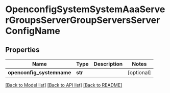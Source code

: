 # OpenconfigSystemSystemAaaServerGroupsServerGroupServersServerConfigName

## Properties
Name | Type | Description | Notes
------------ | ------------- | ------------- | -------------
**openconfig_systemname** | **str** |  | [optional] 

[[Back to Model list]](../README.md#documentation-for-models) [[Back to API list]](../README.md#documentation-for-api-endpoints) [[Back to README]](../README.md)


